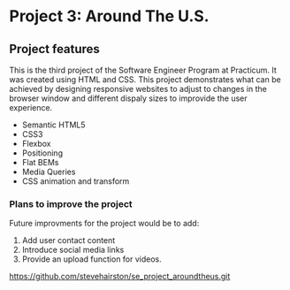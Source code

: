 # Project 3: Around The U.S.

## Project features

This is the third project of the Software Engineer Program at Practicum. It was created using HTML and CSS.
This project demonstrates what can be achieved by designing responsive websites to adjust to changes in the
browser window and different dispaly sizes to improvide the user experience.

- Semantic HTML5
- CSS3
- Flexbox
- Positioning
- Flat BEMs
- Media Queries
- CSS animation and transform

### Plans to improve the project

Future improvments for the project would be to add:

1. Add user contact content
2. Introduce social media links
3. Provide an upload function for videos.

https://github.com/stevehairston/se_project_aroundtheus.git

